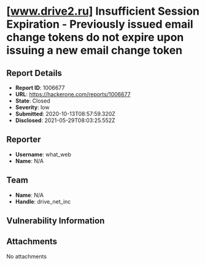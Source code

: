 # [www.drive2.ru] Insufficient Session Expiration - Previously issued email change tokens do not expire upon issuing a new email change token

## Report Details
- **Report ID**: 1006677
- **URL**: https://hackerone.com/reports/1006677
- **State**: Closed
- **Severity**: low
- **Submitted**: 2020-10-13T08:57:59.320Z
- **Disclosed**: 2021-05-29T08:03:25.552Z

## Reporter
- **Username**: what_web
- **Name**: N/A

## Team
- **Name**: N/A
- **Handle**: drive_net_inc

## Vulnerability Information


## Attachments
No attachments
